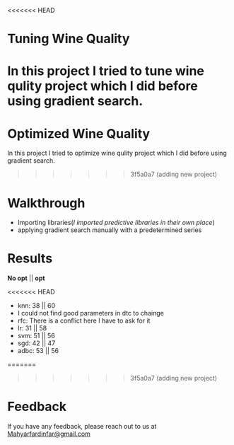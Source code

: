 <<<<<<< HEAD
# Tuning Wine Quality

In this project I tried to tune wine qulity project which I did before using gradient search.
=======
# Optimized Wine Quality

In this project I tried to optimize wine qulity project which I did before using gradient search.
>>>>>>> 3f5a0a7 (adding new project)

# Walkthrough

- Importing libraries(*I imported predictive libraries in their own place*)
- applying gradient search manually with a predetermined series

# Results
**No opt** || **opt**

<<<<<<< HEAD
- knn: 38 || 60
- I could not find good parameters in dtc to chainge
- rfc: There is a conflict here I have to ask for it
- lr: 31 || 58
- svm: 51 || 56
- sgd: 42 || 47
- adbc: 53 || 56

=======
>>>>>>> 3f5a0a7 (adding new project)
# Feedback

If you have any feedback, please reach out to us at Mahyarfardinfar@gmail.com
